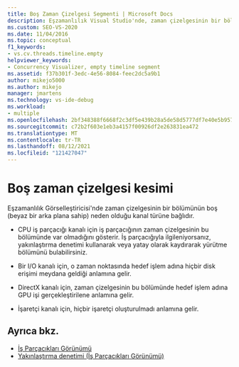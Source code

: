 ```yaml
---
title: Boş Zaman Çizelgesi Segmenti | Microsoft Docs
description: Eşzamanlılık Visual Studio'nde, zaman çizelgesinin bir bölümünün bir tür kanal için boş (beyaz bir arka plana sahip) neden boş olduğunu anlıyoruz.
ms.custom: SEO-VS-2020
ms.date: 11/04/2016
ms.topic: conceptual
f1_keywords:
- vs.cv.threads.timeline.empty
helpviewer_keywords:
- Concurrency Visualizer, empty timeline segment
ms.assetid: f37b301f-3edc-4e56-8084-feec2dc5a9b1
author: mikejo5000
ms.author: mikejo
manager: jmartens
ms.technology: vs-ide-debug
ms.workload:
- multiple
ms.openlocfilehash: 2bf348388f6668f2c3df5e439b28a5de58d5777df7e40e5b957ec824106af15f
ms.sourcegitcommit: c72b2f603e1eb3a4157f00926df2e263831ea472
ms.translationtype: MT
ms.contentlocale: tr-TR
ms.lasthandoff: 08/12/2021
ms.locfileid: "121427047"
---
```

# <a name="empty-timeline-segment"></a>Boş zaman çizelgesi kesimi
Eşzamanlılık Görselleştiricisi'nde zaman çizelgesinin bir bölümünün boş (beyaz bir arka plana sahip) neden olduğu kanal türüne bağlıdır.

- CPU iş parçacığı kanalı için iş parçacığının zaman çizelgesinin bu bölümünde var olmadığını gösterir. İş parçacığıyla ilgileniyorsanız, yakınlaştırma denetimi kullanarak veya yatay olarak kaydırarak yürütme bölümünü bulabilirsiniz.

- Bir I/O kanalı için, o zaman noktasında hedef işlem adına hiçbir disk erişimi meydana geldiği anlamına gelir.

- DirectX kanalı için, zaman çizelgesinin bu bölümünde hedef işlem adına GPU işi gerçekleştirilene anlamına gelir.

- İşaretçi kanalı için, hiçbir işaretçi oluşturulmadı anlamına gelir.

## <a name="see-also"></a>Ayrıca bkz.
- [İş Parçacıkları Görünümü](../profiling/threads-view-parallel-performance.md)
- [Yakınlaştırma denetimi (İş Parçacıkları Görünümü)](../profiling/zoom-control-threads-view.md)